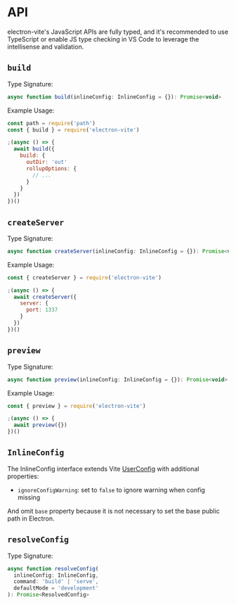 # API

electron-vite's JavaScript APIs are fully typed, and it's recommended to use TypeScript or enable JS type checking in VS Code to leverage the intellisense and validation.

## `build`

Type Signature:

```js
async function build(inlineConfig: InlineConfig = {}): Promise<void>
```

Example Usage:

```js
const path = require('path')
const { build } = require('electron-vite')

;(async () => {
  await build({
    build: {
      outDir: 'out'
      rollupOptions: {
        // ...
      }
    }
  })
})()
```

## `createServer`

Type Signature:

```js
async function createServer(inlineConfig: InlineConfig = {}): Promise<void>
```

Example Usage:

```js
const { createServer } = require('electron-vite')

;(async () => {
  await createServer({
    server: {
      port: 1337
    }
  })
})()
```

## `preview`

Type Signature:

```js
async function preview(inlineConfig: InlineConfig = {}): Promise<void>
```

Example Usage:

```js
const { preview } = require('electron-vite')

;(async () => {
  await preview({})
})()
```

## `InlineConfig`

The InlineConfig interface extends Vite [UserConfig](https://vitejs.dev/guide/api-javascript.html#inlineconfig) with additional properties:

- `ignoreConfigWarning`: set to `false` to ignore warning when config missing

And omit `base` property because it is not necessary to set the base public path in Electron.

## `resolveConfig`

Type Signature:

```js
async function resolveConfig(
  inlineConfig: InlineConfig,
  command: 'build' | 'serve',
  defaultMode = 'development'
): Promise<ResolvedConfig>
```
